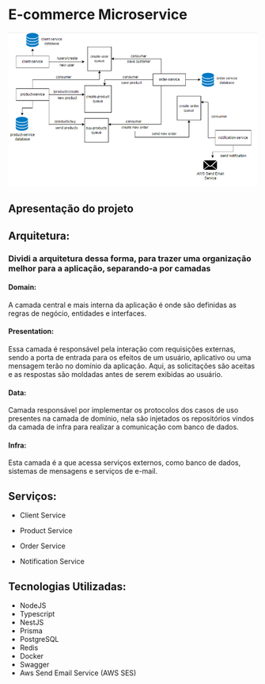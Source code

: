 # E-commerce Microservice

![Diagrama](./diagrama/diagrama.png)

## Apresentação do projeto

## Arquitetura:

### Dividi a arquitetura dessa forma, para trazer uma organização melhor para a aplicação, separando-a por camadas

#### **Domain:**

A camada central e mais interna da aplicação é onde são definidas as regras de negócio, entidades e interfaces.

#### **Presentation:**

Essa camada é responsável pela interação com requisições externas, sendo a porta de entrada para os efeitos de um usuário, aplicativo ou uma mensagem terão no domínio da aplicação. Aqui, as solicitações são aceitas e as respostas são moldadas antes de serem exibidas ao usuário.

#### **Data:**

Camada responsável por implementar os protocolos dos casos de uso presentes na camada de domínio, nela são injetados os repositórios vindos da camada de infra para realizar a comunicação com banco de dados.

#### **Infra:**

Esta camada é a que acessa serviços externos, como banco de dados, sistemas de mensagens e serviços de e-mail.

## Serviços:

- Client Service

- Product Service

- Order Service

- Notification Service

## Tecnologias Utilizadas:

- NodeJS
- Typescript
- NestJS
- Prisma
- PostgreSQL
- Redis
- Docker
- Swagger
- Aws Send Email Service (AWS SES)
